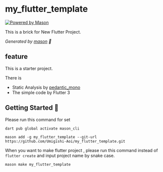 # my_flutter_template

[![Powered by Mason](https://img.shields.io/endpoint?url=https%3A%2F%2Ftinyurl.com%2Fmason-badge)](https://github.com/felangel/mason)

This is a brick for New Flutter Project.

_Generated by [mason](https://github.com/felangel/mason) 🧱_

## feature

This is a starter project.

There is 

- Static Analysis by [pedantic_mono](https://pub.dev/packages/pedantic_mono)
- The simple code by Flutter 3

## Getting Started 🚀

Please run this command for set

```
dart pub global activate mason_cli

mason add -g my_flutter_template --git-url https://github.com/Umigishi-Aoi/my_flutter_template.git
```

When you want to make flutter project , 
please run this command instead of ``flutter create`` and input project name by snake case.

```
mason make my_flutter_template 
```

